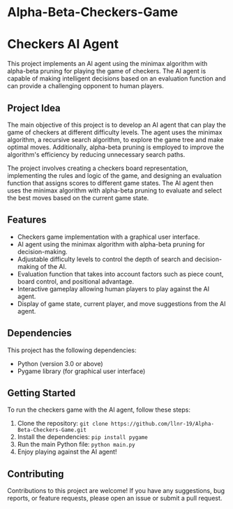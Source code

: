 # Alpha-Beta-Checkers-Game
# Checkers AI Agent

This project implements an AI agent using the minimax algorithm with alpha-beta pruning for playing the game of checkers. The AI agent is capable of making intelligent decisions based on an evaluation function and can provide a challenging opponent to human players.

## Project Idea

The main objective of this project is to develop an AI agent that can play the game of checkers at different difficulty levels. The agent uses the minimax algorithm, a recursive search algorithm, to explore the game tree and make optimal moves. Additionally, alpha-beta pruning is employed to improve the algorithm's efficiency by reducing unnecessary search paths.

The project involves creating a checkers board representation, implementing the rules and logic of the game, and designing an evaluation function that assigns scores to different game states. The AI agent then uses the minimax algorithm with alpha-beta pruning to evaluate and select the best moves based on the current game state.

## Features

- Checkers game implementation with a graphical user interface.
- AI agent using the minimax algorithm with alpha-beta pruning for decision-making.
- Adjustable difficulty levels to control the depth of search and decision-making of the AI.
- Evaluation function that takes into account factors such as piece count, board control, and positional advantage.
- Interactive gameplay allowing human players to play against the AI agent.
- Display of game state, current player, and move suggestions from the AI agent.

## Dependencies

This project has the following dependencies:

- Python (version 3.0 or above)
- Pygame library (for graphical user interface)

## Getting Started

To run the checkers game with the AI agent, follow these steps:

1. Clone the repository: `git clone https://github.com/llnr-19/Alpha-Beta-Checkers-Game.git`
2. Install the dependencies: `pip install pygame`
3. Run the main Python file: `python main.py`
4. Enjoy playing against the AI agent!


## Contributing

Contributions to this project are welcome! If you have any suggestions, bug reports, or feature requests, please open an issue or submit a pull request.


